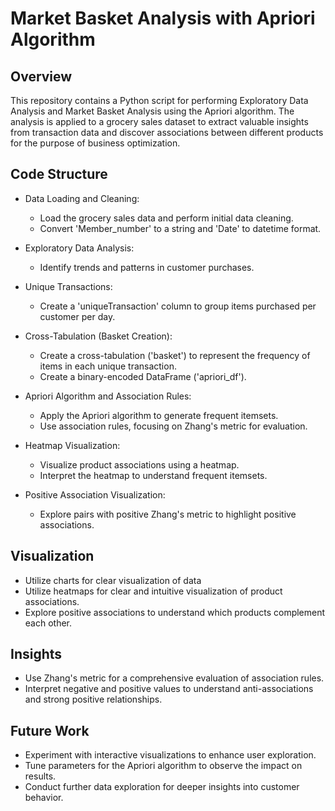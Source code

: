 # Market Basket Analysis with Apriori Algorithm

## Overview
This repository contains a Python script for performing Exploratory Data Analysis and Market Basket Analysis using the Apriori algorithm. The analysis is applied to a grocery sales dataset to  extract valuable insights from transaction data and discover associations between different products for the purpose of business optimization.

## Code Structure

* Data Loading and Cleaning:
  - Load the grocery sales data and perform initial data cleaning.
  - Convert 'Member_number' to a string and 'Date' to datetime format.

* Exploratory Data Analysis:
  - Identify trends and patterns in customer purchases.

* Unique Transactions:
  - Create a 'uniqueTransaction' column to group items purchased per customer per day.

* Cross-Tabulation (Basket Creation):
  - Create a cross-tabulation ('basket') to represent the frequency of items in each unique transaction.
  - Create a binary-encoded DataFrame ('apriori_df').

* Apriori Algorithm and Association Rules:
  - Apply the Apriori algorithm to generate frequent itemsets.
  - Use association rules, focusing on Zhang's metric for evaluation.

* Heatmap Visualization:
  - Visualize product associations using a heatmap.
  - Interpret the heatmap to understand frequent itemsets.

* Positive Association Visualization:
  - Explore pairs with positive Zhang's metric to highlight positive associations.

## Visualization
* Utilize charts for clear visualization of data
* Utilize heatmaps for clear and intuitive visualization of product associations.
* Explore positive associations to understand which products complement each other.

## Insights
* Use Zhang's metric for a comprehensive evaluation of association rules.
* Interpret negative and positive values to understand anti-associations and strong positive relationships.

## Future Work
* Experiment with interactive visualizations to enhance user exploration.
* Tune parameters for the Apriori algorithm to observe the impact on results.
* Conduct further data exploration for deeper insights into customer behavior.
